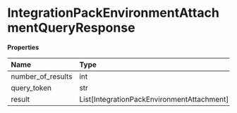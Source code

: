 # IntegrationPackEnvironmentAttachmentQueryResponse

**Properties**

| Name              | Type                                       | Required | Description |
| :---------------- | :----------------------------------------- | :------- | :---------- |
| number_of_results | int                                        | ❌       |             |
| query_token       | str                                        | ❌       |             |
| result            | List[IntegrationPackEnvironmentAttachment] | ❌       |             |

